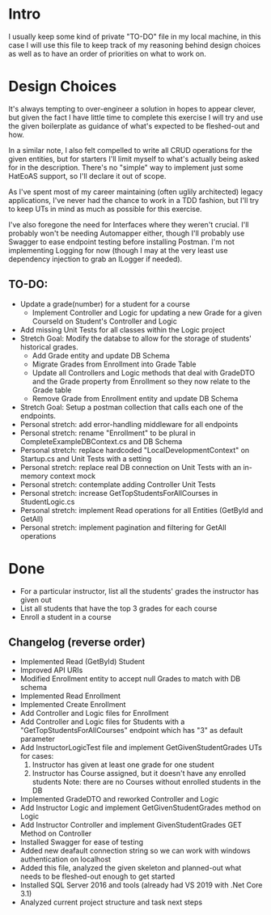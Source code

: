 # Intro

I usually keep some kind of private "TO-DO" file in my local machine, in this case I will use this file to keep track of my reasoning behind design choices as well as to have an order of priorities on what to work on.


# Design Choices

It's always tempting to over-engineer a solution in hopes to appear clever, but given the fact I have little time to complete this exercise I will try and use the given boilerplate as guidance of what's expected to be fleshed-out and how.

In a similar note, I also felt compelled to write all CRUD operations for the given entities, but for starters I'll limit myself to what's actually being asked for in the description. There's no "simple" way to implement just some HatEoAS support, so I'll declare it out of scope.

As I've spent most of my career maintaining (often uglily architected) legacy applications, I've never had the chance to work in a TDD fashion, but I'll try to keep UTs in mind as much as possible for this exercise.

I've also foregone the need for Interfaces where they weren't crucial. I'll probably won't be needing Automapper either, though I'll probably use Swagger to ease endpoint testing before installing Postman. I'm not implementing Logging for now (though I may at the very least use dependency injection to grab an ILogger if needed).


## TO-DO:

* Update a grade(number) for a student for a course
	- Implement Controller and Logic for updating a new Grade for a given CourseId on Student's Controller and Logic
* Add missing Unit Tests for all classes within the Logic project
* Stretch Goal: Modify the databse to allow for the storage of students' historical grades.
	- Add Grade entity and update DB Schema
	- Migrate Grades from Enrollment into Grade Table
	- Update all Controllers and Logic methods that deal with GradeDTO and the Grade property from Enrollment so they now relate to the Grade table
	- Remove Grade from Enrollment entity and update DB Schema
* Stretch Goal: Setup a postman collection that calls each one of the endpoints.
* Personal stretch: add error-handling middleware for all endpoints
* Personal stretch: rename "Enrollment" to be plural in CompleteExampleDBContext.cs and DB Schema
* Personal stretch: replace hardcoded "LocalDevelopmentContext" on Startup.cs and Unit Tests with a setting
* Personal stretch: replace real DB connection on Unit Tests with an in-memory context mock
* Personal stretch: contemplate adding Controller Unit Tests
* Personal stretch: increase GetTopStudentsForAllCourses in StudentLogic.cs
* Personal stretch: implement Read operations for all Entities (GetById and GetAll)
* Personal stretch: implement pagination and filtering for GetAll operations


# Done

* For a particular instructor, list all the students' grades the instructor has given out
* List all students that have the top 3 grades for each course
* Enroll a student in a course


## Changelog (reverse order)

- Implemented Read (GetById) Student
- Improved API URIs
- Modified Enrollment entity to accept null Grades to match with DB schema
- Implemented Read Enrollment
- Implemented Create Enrollment
- Add Controller and Logic files for Enrollment
- Add Controller and Logic files for Students with a "GetTopStudentsForAllCourses" endpoint which has "3" as default parameter
- Add InstructorLogicTest file and implement GetGivenStudentGrades UTs for cases:
	1. Instructor has given at least one grade for one student
	2. Instructor has Course assigned, but it doesn't have any enrolled students
	Note: there are no Courses without enrolled students in the DB
- Implemented GradeDTO and reworked Controller and Logic
- Add Instructor Logic and implement GetGivenStudentGrades method on Logic	
- Add Instructor Controller and implement GivenStudentGrades GET Method on Controller 
- Installed Swagger for ease of testing
- Added new deafault connection string so we can work with windows authentication on localhost
- Added this file, analyzed the given skeleton and planned-out what needs to be fleshed-out enough to get started
- Installed SQL Server 2016 and tools (already had VS 2019 with .Net Core 3.1)
- Analyzed current project structure and task next steps
